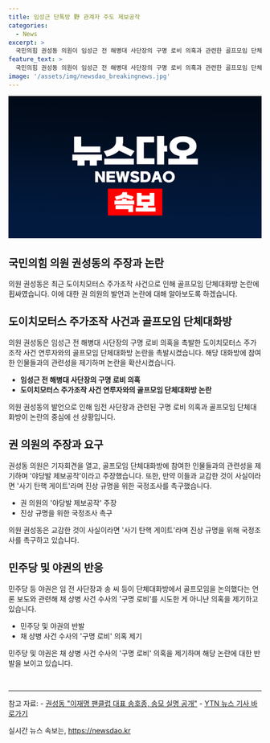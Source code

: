 ```yaml
---
title: 임성근 단톡방 野 관계자 주도 제보공작
categories:
  - News
excerpt: >
  국민의힘 권성동 의원이 임성근 전 해병대 사단장의 구명 로비 의혹과 관련한 골프모임 단체대화방 논란에서 민주당 연관 가능성을 제기하며 야당발 제보공작이라 주장했습니다. 대화방 참여자들의 민주당 연결을 공개하며 사기 탄핵 게이트라고 언급하고 국정조사를 촉구했습니다. 민주당 등 야권은 구명 로비의 가능성과 관련해 의혹을 제기 중이며, 논란은 계속되고 있습니다.
feature_text: >
  국민의힘 권성동 의원이 임성근 전 해병대 사단장의 구명 로비 의혹과 관련한 골프모임 단체대화방 논란에서 민주당 연관 가능성을 제기하며 야당발 제보공작이라 주장했습니다. 대화방 참여자들의 민주당 연결을 공개하며 사기 탄핵 게이트라고 언급하고 국정조사를 촉구했습니다. 민주당 등 야권은 구명 로비의 가능성과 관련해 의혹을 제기 중이며, 논란은 계속되고 있습니다.
image: '/assets/img/newsdao_breakingnews.jpg'
---
```


<p><img src="/assets/img/newsdao_breakingnews.jpg" alt="ontimetimes 속보" /></p>

<h2>국민의힘 의원 권성동의 주장과 논란</h2>

<p>의원 권성동은 최근 도이치모터스 주가조작 사건으로 인해 골프모임 단체대화방 논란에 휩싸였습니다. 이에 대한 권 의원의 발언과 논란에 대해 알아보도록 하겠습니다.</p>

<h2 data-ke-size="size26">도이치모터스 주가조작 사건과 골프모임 단체대화방</h2>

<p>의원 권성동은 임성근 전 해병대 사단장의 구명 로비 의혹을 촉발한 도이치모터스 주가조작 사건 연루자와의 골프모임 단체대화방 논란을 촉발시켰습니다. 해당 대화방에 참여한 인물들과의 관련성을 제기하며 논란을 확산시켰습니다.</p>

<ul>
  <li><b>임성근 전 해병대 사단장의 구명 로비 의혹</b></li>
  <li><b>도이치모터스 주가조작 사건 연루자와의 골프모임 단체대화방 논란</b></li>
</ul>

<p data-ke-size="size16">의원 권성동의 발언으로 인해 임전 사단장과 관련된 구명 로비 의혹과 골프모임 단체대화방이 논란의 중심에 선 상황입니다.</p>

<h2 data-ke-size="size26">권 의원의 주장과 요구</h2>

<p>권성동 의원은 기자회견을 열고, 골프모임 단체대화방에 참여한 인물들과의 관련성을 제기하며 '야당발 제보공작'이라고 주장했습니다. 또한, 만약 이들과 교감한 것이 사실이라면 '사기 탄핵 게이트'라며 진상 규명을 위한 국정조사를 촉구했습니다.</p>

<ul>
  <li>권 의원의 '야당발 제보공작' 주장</li>
  <li>진상 규명을 위한 국정조사 촉구</li>
</ul>

<p data-ke-size="size16">의원 권성동은 교감한 것이 사실이라면 '사기 탄핵 게이트'라며 진상 규명을 위해 국정조사를 촉구하고 있습니다.</p>

<h2 data-ke-size="size26">민주당 및 야권의 반응</h2>

<p>민주당 등 야권은 임 전 사단장과 송 씨 등이 단체대화방에서 골프모임을 논의했다는 언론 보도와 관련해 채 상병 사건 수사의 '구명 로비'를 시도한 게 아니냔 의혹을 제기하고 있습니다.</p>

<ul>
  <li>민주당 및 야권의 반발</li>
  <li>채 상병 사건 수사의 '구명 로비' 의혹 제기</li>
</ul>

<p data-ke-size="size16">민주당 및 야권은 채 상병 사건 수사의 '구명 로비' 의혹을 제기하며 해당 논란에 대한 반발을 보이고 있습니다.</p>

<p data-ke-size="size16">&nbsp;</p>

<hr>

<p>참고 자료:
- <a href="https://news.naver.com/main/read.nhn?mode=LSD&mid=sec&sid1=100&oid=437&aid=0000276528">권성동 "이재명 팬클럽 대표 송호종, 송모 실명 공개"</a>
- <a href="https://www.ytn.co.kr/">YTN 뉴스 기사 바로가기</a></p>
실시간 뉴스 속보는, <a href="https://newsdao.kr" rel="dofollow">https://newsdao.kr</a>


